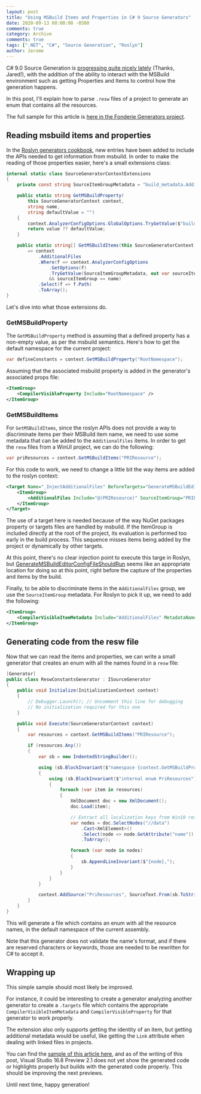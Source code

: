 ```yaml
---
layout: post
title: "Using MSBuild Items and Properties in C# 9 Source Generators"
date: 2020-09-13 00:00:00 -0500
comments: true
category: Archive
comments: true
tags: [".NET", "C#", "Source Generation", "Roslyn"]
author: Jerome
---
```


C# 9.0 Source Generation is [progressing quite nicely lately](https://twitter.com/jaredpar/status/1301315173244788736) (Thanks, Jared!), with the addition of the ability to interact with the MSBuild environment such as getting Properties and Items to control how the generation happens.

In this post, I'll explain how to parse `.resw` files of a project to generate an enum that contains all the resources.

<!-- more -->

The full sample for this article is [here in the Fonderie Generators project](https://github.com/jeromelaban/fonderie).

## Reading msbuild items and properties

In the [Roslyn generators cookbook](https://github.com/dotnet/roslyn/blob/master/docs/features/source-generators.cookbook.md), new entries have been added to include the APIs needed to get information from msbuild. In order to make the reading of those properties easier, here's a small extensions class:

```csharp
internal static class SourceGeneratorContextExtensions
{
    private const string SourceItemGroupMetadata = "build_metadata.AdditionalFiles.SourceItemGroup";

    public static string GetMSBuildProperty(
        this SourceGeneratorContext context,
        string name,
        string defaultValue = "")
    {
        context.AnalyzerConfigOptions.GlobalOptions.TryGetValue($"build_property.{name}", out var value);
        return value ?? defaultValue;
    }

    public static string[] GetMSBuildItems(this SourceGeneratorContext context, string name)
        => context
            .AdditionalFiles
            .Where(f => context.AnalyzerConfigOptions
                .GetOptions(f)
                .TryGetValue(SourceItemGroupMetadata, out var sourceItemGroup)
                && sourceItemGroup == name)
            .Select(f => f.Path)
            .ToArray();
}
```

Let's dive into what those extensions do.

### GetMSBuildProperty
The `GetMSBuildProperty` method is assuming that a defined property has a non-empty value, as per the msbuild semantics. Here's how to get the default namespace for the current project:
```csharp
var defineConstants = context.GetMSBuildProperty("RootNamespace");
```
Assuming that the associated msbuild property is added in the generator's associated props file:
```xml
<ItemGroup>
    <CompilerVisibleProperty Include="RootNamespace" />
</ItemGroup>
```

### GetMSBuildItems
For `GetMSBuildItems`, since the roslyn APIs does not provide a way to discriminate items per their MSBuild item name, we need to use some metadata that can be added to the `AdditionalFiles` items. In order to get the `resw` files from a WinUI project, we can do the following:

```csharp
var priResources = context.GetMSBuildItems("PRIResource");
```

For this code to work, we need to change a little bit the way items are added to the roslyn context:
```xml
<Target Name="_InjectAdditionalFiles" BeforeTargets="GenerateMSBuildEditorConfigFileShouldRun">
    <ItemGroup>
        <AdditionalFiles Include="@(PRIResource)" SourceItemGroup="PRIResource" />
    </ItemGroup>
</Target>
```

The use of a target here is needed because of the way NuGet packages property or targets files are handled by msbuild. If the ItemGroup is included directly at the root of the project, its evaluation is performed too early in the build process. This sequence misses items being added by the project or dynamically by other targets.

At this point, there's no clear injection point to execute this targe in Roslyn, but [GenerateMSBuildEditorConfigFileShouldRun](https://github.com/dotnet/roslyn/blob/ff854c695779990b9b269029a8615782a59ec530/src/Compilers/Core/MSBuildTask/Microsoft.Managed.Core.targets#L112) seems like an appropriate location for doing so at this point, right before the capture of the properties and items by the build.

Finally, to be able to discriminate items in the `AdditionalFiles` group, we use the `SourceItemGroup` metadata. For Roslyn to pick it up, we need to add the following:

```xml
<ItemGroup>
	<CompilerVisibleItemMetadata Include="AdditionalFiles" MetadataName="SourceItemGroup" />
</ItemGroup>
```

## Generating code from the resw file

Now that we can read the items and properties, we can write a small generator that creates an enum with all the names found in a `resw` file:

```csharp
[Generator]
public class ReswConstantsGenerator : ISourceGenerator
{
    public void Initialize(InitializationContext context)
    {
        // Debugger.Launch(); // Uncomment this line for debugging
        // No initialization required for this one
    }

    public void Execute(SourceGeneratorContext context)
    {
        var resources = context.GetMSBuildItems("PRIResource");

        if (resources.Any())
        {
            var sb = new IndentedStringBuilder();

            using (sb.BlockInvariant($"namespace {context.GetMSBuildProperty("RootNamespace")}"))
            {
                using (sb.BlockInvariant($"internal enum PriResources"))
                {
                    foreach (var item in resources)
                    {
                        XmlDocument doc = new XmlDocument();
                        doc.Load(item);

                        // Extract all localization keys from Win10 resource file
                        var nodes = doc.SelectNodes("//data")
                            .Cast<XmlElement>()
                            .Select(node => node.GetAttribute("name"))
                            .ToArray();

                        foreach (var node in nodes)
                        {
                            sb.AppendLineInvariant($"{node},");
                        }
                    }
                }
            }

            context.AddSource("PriResources", SourceText.From(sb.ToString(), Encoding.UTF8));
        }
    }
}
```

This will generate a file which contains an enum with all the resource names, in the default namespace of the current assembly.

Note that this generator does not validate the name's format, and if there are reserved characters or keywords, those are needed to be rewritten for C# to accept it.

## Wrapping up

This simple sample should most likely be improved.

For instance, it could be interesting to create a generator analyzing another generator to create a `.targets` file which contains the appropriate `CompilerVisibleItemMetadata` and `CompilerVisibleProperty` for that generator to work properly.

The extension also only supports getting the identity of an item, but getting additional metadata would be useful, like getting the `Link` attribute when dealing with linked files in projects.

You can find the [sample of this article here](https://github.com/jeromelaban/fonderie), and as of the writing of this post, Visual Studio 16.8 Preview 2.1 does not yet show the generated code or highlights properly but builds with the generated code properly. This should be improving the next previews.

Until next time, happy generation!